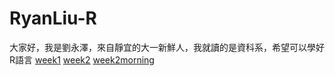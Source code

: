 # RyanLiu-R
大家好，我是劉永澤，來自靜宜的大一新鮮人，我就讀的是資科系，希望可以學好R語言
[week1](https://ryanliu89.github.io/RyanLiu-R/week1/ryanliu.html)
[week2](https://ryanliu89.github.io/RyanLiu-R/week2/week2.html)
[week2morning](https://github.com/Ryanliu89/RyanLiu-R/blob/master/week2/wee2morning.R)
